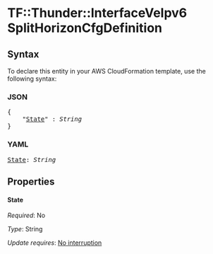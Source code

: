 # TF::Thunder::InterfaceVeIpv6 SplitHorizonCfgDefinition

## Syntax

To declare this entity in your AWS CloudFormation template, use the following syntax:

### JSON

<pre>
{
    "<a href="#state" title="State">State</a>" : <i>String</i>
}
</pre>

### YAML

<pre>
<a href="#state" title="State">State</a>: <i>String</i>
</pre>

## Properties

#### State

_Required_: No

_Type_: String

_Update requires_: [No interruption](https://docs.aws.amazon.com/AWSCloudFormation/latest/UserGuide/using-cfn-updating-stacks-update-behaviors.html#update-no-interrupt)

